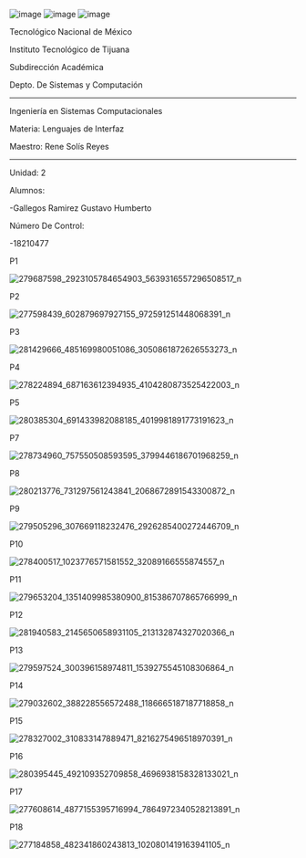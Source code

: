 ![image](https://user-images.githubusercontent.com/65438145/162041790-23b37b0c-a65b-476b-9255-fc61326d9763.png)
![image](https://user-images.githubusercontent.com/65438145/162041804-b8a7e51d-537a-4641-82c1-ee5f7e09a35c.png)
![image](https://user-images.githubusercontent.com/65438145/162041821-6947bd91-6f0d-4875-9eaa-cc8104e5923e.png)

Tecnológico Nacional de México

Instituto Tecnológico de Tijuana

Subdirección Académica

Depto. De Sistemas y Computación

-------------------------------------
Ingeniería en Sistemas Computacionales

Materia: Lenguajes de Interfaz 

Maestro: Rene Solís Reyes

-------------------------------------
Unidad: 2


Alumnos: 

-Gallegos Ramirez Gustavo Humberto

Número De Control: 

-18210477

P1

![279687598_2923105784654903_5639316557296508517_n](https://user-images.githubusercontent.com/99368152/170633813-d7a62945-f893-4b00-9f5a-ab5727775e15.png)

P2

![277598439_602879697927155_972591251448068391_n](https://user-images.githubusercontent.com/99368152/170633833-89c0bee2-cbb7-4311-9e19-2bc613ec91f1.png)

P3

![281429666_485169980051086_3050861872626553273_n](https://user-images.githubusercontent.com/99368152/170633844-f775f63a-4dc7-48f9-8562-6c9498a89788.png)

P4

![278224894_687163612394935_4104280873525422003_n](https://user-images.githubusercontent.com/99368152/170633861-03a4adc9-ce58-46ce-9261-b4dcedb38f74.png)

P5

![280385304_691433982088185_4019981891773191623_n](https://user-images.githubusercontent.com/99368152/170633884-c22d2534-3556-40d3-99b6-6352c1833c7c.png)

P7

![278734960_757550508593595_3799446186701968259_n](https://user-images.githubusercontent.com/99368152/170633907-6955d135-14a0-4b0e-bab7-3726ca43ccee.png)

P8

![280213776_731297561243841_2068672891543300872_n](https://user-images.githubusercontent.com/99368152/170634305-4fe3cbef-6ea5-4b04-838b-15ff9068661e.png)

P9

![279505296_307669118232476_2926285400272446709_n](https://user-images.githubusercontent.com/99368152/170633939-59ef3660-8cac-4e24-82d6-8282b678f10c.png)

P10

![278400517_1023776571581552_32089166555874557_n](https://user-images.githubusercontent.com/99368152/170633970-b72f03ce-9b2e-44fc-9e9b-1e7205fca15e.png)

P11

![279653204_1351409985380900_815386707865766999_n](https://user-images.githubusercontent.com/99368152/170633987-ee57c2b2-00fa-424f-8d0e-2b5ff48a1c9e.png)

P12

![281940583_2145650658931105_213132874327020366_n](https://user-images.githubusercontent.com/99368152/170634005-805ecef6-43c4-4929-971e-7251c58a23c5.png)

P13

![279597524_300396158974811_1539275545108306864_n](https://user-images.githubusercontent.com/99368152/170634020-249977ac-2dac-4618-832d-cca30a01c422.png)

P14

![279032602_388228556572488_1186665187187718858_n](https://user-images.githubusercontent.com/99368152/170634375-2bbc60b1-73ad-4ad6-96a0-eb3d25f29d7a.png)

P15

![278327002_310833147889471_8216275496518970391_n](https://user-images.githubusercontent.com/99368152/170634398-046d3550-eafa-4edf-961a-349a13861117.png)

P16

![280395445_492109352709858_4696938158328133021_n](https://user-images.githubusercontent.com/99368152/170634419-9f8d284a-927f-41b7-a76a-c6d8fd2397fe.png)

P17

![277608614_4877155395716994_7864972340528213891_n](https://user-images.githubusercontent.com/99368152/170634437-68baa833-094c-47ad-b35b-11d2407a8ba8.png)

P18

![277184858_482341860243813_1020801419163941105_n](https://user-images.githubusercontent.com/99368152/170634452-a1a41d76-f5f2-47e5-9177-3837b0e06350.png)
